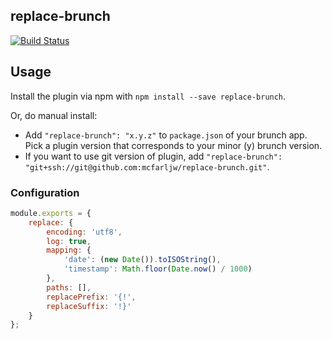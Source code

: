 ## replace-brunch
[![Build Status](https://travis-ci.org/mcfarljw/replace-brunch.svg?branch=master)](https://travis-ci.org/mcfarljw/replace-brunch)

## Usage
Install the plugin via npm with `npm install --save replace-brunch`.

Or, do manual install:

* Add `"replace-brunch": "x.y.z"` to `package.json` of your brunch app.
  Pick a plugin version that corresponds to your minor (y) brunch version.
* If you want to use git version of plugin, add
`"replace-brunch": "git+ssh://git@github.com:mcfarljw/replace-brunch.git"`.

### Configuration

```javascript
module.exports = {
    replace: {
        encoding: 'utf8',
        log: true,
        mapping: {
            'date': (new Date()).toISOString(),
            'timestamp': Math.floor(Date.now() / 1000)
        },
        paths: [],
        replacePrefix: '{!',
        replaceSuffix: '!}'
    }
};
```
